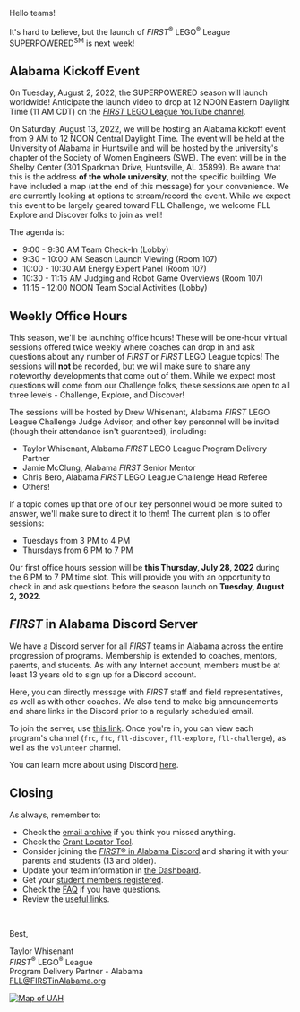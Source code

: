 Hello teams!

It's hard to believe, but the launch of *FIRST*<sup>&reg;</sup> LEGO<sup>&reg;</sup> League SUPERPOWERED<sup>SM</sup> is next week!

## Alabama Kickoff Event

On Tuesday, August 2, 2022, the SUPERPOWERED season will launch worldwide! Anticipate the launch video to drop at 12 NOON Eastern Daylight Time (11 AM CDT) on the [*FIRST* LEGO League YouTube channel](https://www.youtube.com/channel/UCuGaG4GtEj82i3pByi_bM3A).

On Saturday, August 13, 2022, we will be hosting an Alabama kickoff event from 9 AM to 12 NOON Central Daylight Time. The event will be held at the University of Alabama in Huntsville and will be hosted by the university's chapter of the Society of Women Engineers (SWE). The event will be in the Shelby Center (301 Sparkman Drive, Huntsville, AL 35899). Be aware that this is the address **of the whole university**, not the specific building. We have included a map (at the end of this message) for your convenience. We are currently looking at options to stream/record the event. While we expect this event to be largely geared toward FLL Challenge, we welcome FLL Explore and Discover folks to join as well!

The agenda is:
- 9:00 - 9:30 AM Team Check-In (Lobby)
- 9:30 - 10:00 AM Season Launch Viewing (Room 107)
- 10:00 - 10:30 AM Energy Expert Panel (Room 107)
- 10:30 - 11:15 AM Judging and Robot Game Overviews (Room 107)
- 11:15 - 12:00 NOON Team Social Activities (Lobby)


## Weekly Office Hours

This season, we'll be launching office hours! These will be one-hour virtual sessions offered twice weekly where coaches can drop in and ask questions about any number of *FIRST* or *FIRST* LEGO League topics! The sessions will **not** be recorded, but we will make sure to share any noteworthy developments that come out of them. While we expect most questions will come from our Challenge folks, these sessions are open to all three levels - Challenge, Explore, and Discover!

The sessions will be hosted by Drew Whisenant, Alabama *FIRST* LEGO League Challenge Judge Advisor, and other key personnel will be invited (though their attendance isn't guaranteed), including:
- Taylor Whisenant, Alabama *FIRST* LEGO League Program Delivery Partner
- Jamie McClung, Alabama *FIRST* Senior Mentor
- Chris Bero, Alabama *FIRST* LEGO League Challenge Head Referee
- Others!

If a topic comes up that one of our key personnel would be more suited to answer, we'll make sure to direct it to them! The current plan is to offer sessions:
- Tuesdays from 3 PM to 4 PM
- Thursdays from 6 PM to 7 PM

Our first office hours session will be **this Thursday, July 28, 2022** during the 6 PM to 7 PM time slot. This will provide you with an opportunity to check in and ask questions before the season launch on **Tuesday, August 2, 2022**.


## *FIRST* in Alabama Discord Server

We have a Discord server for all *FIRST* teams in Alabama across the entire progression of programs. Membership is extended to coaches, mentors, parents, and students. As with any Internet account, members must be at least 13 years old to sign up for a Discord account.

Here, you can directly message with *FIRST* staff and field representatives, as well as with other coaches. We also tend to make big announcements and share links in the Discord prior to a regularly scheduled email.

To join the server, use [this link](https://discord.gg/XfurbWERQ8). Once you're in, you can view each program's channel (`frc`, `ftc`, `fll-discover`, `fll-explore`, `fll-challenge`), as well as the `volunteer` channel.

You can learn more about using Discord [here](https://support.discord.com/hc/en-us/articles/360045138571-Beginner-s-Guide-to-Discord).


## Closing

As always, remember to:
- Check the [email archive](https://github.com/drewwhis/first-in-alabama/tree/main/2022-2023/email-blasts) if you think you missed anything.
- Check the [Grant Locator Tool](https://www.firstinspires.org/robotics/team-grants).
- Consider joining the [*FIRST*&reg; in Alabama Discord](http://discord.gg/XfurbWERQ8) and sharing it with your parents and students (13 and older).
- Update your team information in [the Dashboard](https://my.firstinspires.org/Dashboard/).
- Get your [student members registered](https://www.firstinspires.org/resource-library/youth-registration-system).
- Check the [FAQ](https://github.com/drewwhis/first-in-alabama/wiki/Frequently-Asked-Questions) if you have questions.
- Review the [useful links](https://github.com/drewwhis/first-in-alabama/wiki/Useful-Links).

<br />

Best,
<p>
  Taylor Whisenant<br />
  <i>FIRST</i><sup>&reg;</sup> LEGO<sup>&reg;</sup> League<br />
  Program Delivery Partner - Alabama<br >
  <a href="mailto:fll@firstinalabama.org">FLL@FIRSTinAlabama.org</a>
</p>

<a href="https://imgur.com/0MCusTS"><img src="https://i.imgur.com/0MCusTS.png" title="Map of UAH" /></a>